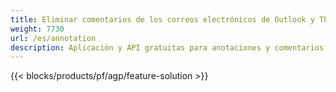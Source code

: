 ```yaml
---
title: Eliminar comentarios de los correos electrónicos de Outlook y Thunderbird
weight: 7730
url: /es/annotation
description: Aplicación y API gratuitas para anotaciones y comentarios EML, EMLX, MSG en Windows, Linux y macOS
---
```


{{< blocks/products/pf/agp/feature-solution >}} 

